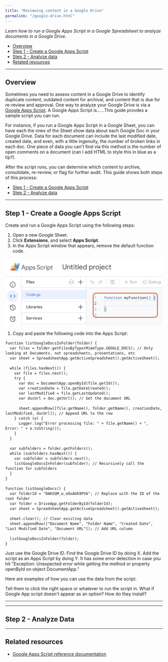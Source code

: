```yaml
---
title: "Reviewing content in a Google Drive"
permalink: "/google-drive.html"
---
```


*Learn how to run a Google Apps Script in a Google Spreadsheet to analyze documents in a Google Drive.*

- [Overview](#overview)
- [Step 1 - Create a Google Apps Script](#step-1---create-a-google-apps-script)
- [Step 2 - Analyze data](#step-2---analyze-data)
- [Related resources](#related-resources)

---

## Overview

Sometimes you need to assess content in a Google Drive to identify duplicate content, outdated content for archival, and content that is due for re-review and approval. One way to analyze your Google Drive is via a [Google Apps Script](). A Google Apps Script is......This guide provdes a sample script you can run.

For instance, if you run a Google Apps Script in a Google Sheet, you can have each the rows of the Sheet show data about each Google Doc in your Google Drive. Data for each document can include the last modified date, created date, and even, with a little ingenuity, the number of broken links in each doc. One piece of data you can't find via this method is the number of open comments on a document (can I add HTML to style this in blue as a tip?). 

After the script runs, you can determine which content to archive, consolidate, re-review, or flag for further audit. This guide shows both steps of this process:

- [Step 1 - Create a Google Apps Script](#step-1---create-a-google-apps-script)
- [Step 2 - Analyze data](#step-2---analyze-data)

---

## Step 1 - Create a Google Apps Script

Create and run a Google Apps Script using the following steps:

1. Open a new Google Sheet.
1. Click **Extensions**, and select **Apps Script**.
1. In the Apps Script window that appears, remove the default function code.

  ![Location of the default function code to delete](/assets/images/delete-default-code.png)

1. Copy and paste the following code into the Apps Script:

```
function listGoogleDocsInFolder(folder) {
  var files = folder.getFilesByType(MimeType.GOOGLE_DOCS); // Only looking at Documents, not spreadsheets, presentations, etc
  var sheet = SpreadsheetApp.getActiveSpreadsheet().getActiveSheet();
  
  while (files.hasNext()) {
    var file = files.next();
    try {
      var doc = DocumentApp.openById(file.getId());
      var creationDate = file.getDateCreated();
      var lastModified = file.getLastUpdated();
      var docUrl = doc.getUrl(); // Get the document URL

      sheet.appendRow([file.getName(), folder.getName(), creationDate, lastModified, docUrl]); // Append URL to the row
    } catch (e) {
      Logger.log("Error processing file: " + file.getName() + ", Error: " + e.toString());
    }
  }

  var subfolders = folder.getFolders();
  while (subfolders.hasNext()) {
    var subfolder = subfolders.next();
    listGoogleDocsInFolder(subfolder); // Recursively call the function for subfolders
  }
}

function listGoogleDocs() {
  var folderId = "0AKSQM_w_oOoAUk9PVA"; // Replace with the ID of the root folder
  var folder = DriveApp.getFolderById(folderId);
  var sheet = SpreadsheetApp.getActiveSpreadsheet().getActiveSheet();
  
  sheet.clear(); // Clear existing data
  sheet.appendRow(["Document Name", "Folder Name", "Created Date", "Last Modified Date", "Document URL"]); // Add URL column
  
  listGoogleDocsInFolder(folder);
}
```

Just use the Google Drive ID. Find the Google Drive ID by doing X. Add the script as an Apps Script by doing Y. It has some error detection in case you hit "Exception: Unexpected error while getting the method or property openById on object DocumentApp."

Here are examples of how you can use the data from the script.

Tell them to click the right space or whatever to run the script in. What if Google App script doesn't appear as an option? How do they install?

---



---

## Step 2 - Analyze Data

---

## Related resources

- [Google Apps Script reference documentation]()

